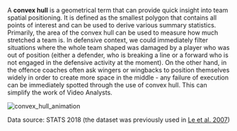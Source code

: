 A **convex hull** is a geometrical term that can provide quick insight into team spatial positioning. It is defined as the smallest polygon that contains all points of interest and can be used to derive various summary statistics. Primarily, the area of the convex hull can be used to measure how much stretched a team is. In defensive context, we could immediately filter situations where the whole team shaped was damaged by a player who was out of position (either a defender, who is breaking a line or a forward who is not engaged in the defensive activity at the moment). On the other hand, in the offence coaches often ask wingers or wingbacks to position themselves widely in order to create more space in the middle - any failure of execution can be immediately spotted through the use of convex hull. This can simplify the work of Video Analysts.

![convex_hull_animation](https://github.com/KubaMichalczyk/Tracking-Data/blob/master/convex_hull_animation.gif)

Data source: STATS 2018 (the dataset was previously used in [Le et al. 2007](https://arxiv.org/pdf/1703.03121.pdf))
